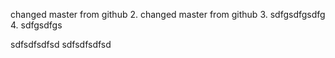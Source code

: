 changed master from github
2. changed master from github
3. sdfgsdfgsdfg
4. sdfgsdfgs


sdfsdfsdfsd sdfsdfsdfsd

